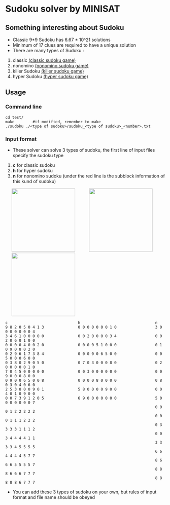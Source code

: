 # Sudoku solver by MINISAT
## Something interesting about Sudoku
- Classic 9*9 Sudoku has 6.67 * 10^21 solutions
- Minimum of 17 clues are required to have a unique solution
- There are many types of Sudoku : 
1. classic [(classic sudoku game)](https://sudoku.com/)
2. nonomino [(nonomino sudoku game)](https://www.sudoku-puzzles-online.com/irregular-sudoku/choose-a-grid.php)
3. killer Sudoku [(killer sudoku game)](https://sudoku.com/killer)
4. hyper Sudoku [(hyper sudoku game)](http://www.sudoku-space.com/hyper-sudoku/)
## Usage
### Command line
```
cd test/
make        #if modified, remember to make
./sudoku ./<type of sudoku>/sudoku_<type of sudoku>_<number>.txt
```
### Input format
- These solver can solve 3 types of sudoku, the first line of input files specify the sudoku type
1. **c** for classic sudoku
2. **h** for hyper sudoku
3. **n** for nonomino sudoku (under the red line is the subblock information of this kund of sudoku)
<p float="left">
  <img src="https://imgur.com/I57Edz5.png" width=200 hspace="20">
  <img src="https://imgur.com/IRM5GMj.png" width=200 hspace="20">
  <img src="https://imgur.com/hHD9UWh.png" width=200 hspace="20">
</p>

```
c                               h                                 n
9 8 2 0 5 0 4 1 3               0 0 0 0 0 0 0 1 0                 3 0 0 0 0 0 0 0 4
3 4 6 1 0 0 0 0 0               0 0 2 0 0 0 0 3 4                 0 0 2 0 6 0 1 0 0
0 0 0 0 4 0 0 2 0               0 0 0 0 5 1 0 0 0                 0 1 0 9 0 8 0 2 0
0 2 9 6 1 7 3 8 4               0 0 0 0 0 6 5 0 0                 0 0 5 0 0 0 6 0 0
0 3 8 0 2 9 0 5 0               0 7 0 3 0 0 0 8 0                 0 2 0 0 0 0 0 1 0
7 0 4 5 0 0 0 0 0               0 0 3 0 0 0 0 0 0                 0 0 9 0 0 0 8 0 0
0 9 0 0 6 5 0 0 8               0 0 0 0 8 0 0 0 0                 0 8 0 3 0 4 0 6 0
2 5 3 8 0 0 9 0 1               5 8 0 0 0 0 9 0 0                 0 0 4 0 1 0 9 0 0
0 0 7 3 9 1 2 0 5               6 9 0 0 0 0 0 0 0                 5 0 0 0 0 0 0 0 7
                                                                  0 0 0 1 2 2 2 2 2
                                                                  0 0 0 1 1 1 2 2 2
                                                                  0 3 3 3 3 1 1 1 2
                                                                  0 0 3 4 4 4 4 1 1
                                                                  3 3 3 3 4 5 5 5 5
                                                                  6 6 4 4 4 4 5 7 7
                                                                  8 6 6 6 5 5 5 5 7
                                                                  8 8 8 6 6 6 7 7 7
                                                                  8 8 8 8 8 6 7 7 7
```
- You can add these 3 types of sudoku on your own, but rules of input format and file name should be obeyed